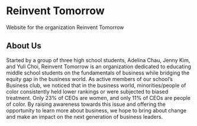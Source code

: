 # Reinvent Tomorrow

Website for the organization Reinvent Tomorrow

## About Us
Started by a group of three high school students, Adelina Chau, Jenny Kim, and Yuli Choi, Reinvent Tomorrow is an organization dedicated to educating middle school students on the fundamentals of business while bridging the equity gap in the business world. As active members of our school’s Business club, we noticed that in the business world, minorities/people of color consistently held lower rankings or were subjected to biased treatment. Only 23% of CEOs are women, and only 11% of CEOs are people of color. By raising awareness towards this issue and offering the opportunity to learn more about business, we hope to bring about change and make an impact on the next generation of business leaders.
